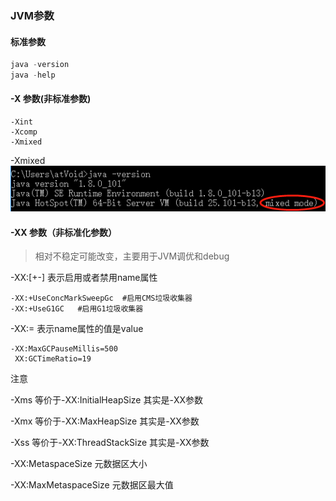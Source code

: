 ### JVM参数

#### 标准参数

```java
java -version
java -help 
```



#### -X 参数(非标准参数)

```
-Xint
-Xcomp
-Xmixed
```
-Xmixed
![1546690849491](assets/1546690849491.png)

#### -XX 参数（非标准化参数）

> 相对不稳定可能改变，主要用于JVM调优和debug

-XX:[+-]<name> 表示启用或者禁用name属性

```
-XX:+UseConcMarkSweepGc  #启用CMS垃圾收集器
-XX:+UseG1GC   #启用G1垃圾收集器
```

-XX:<key>=<value> 表示name属性的值是value

```
-XX:MaxGCPauseMillis=500
 XX:GCTimeRatio=19
```

注意

-Xms 等价于-XX:InitialHeapSize  其实是-XX参数

-Xmx 等价于-XX:MaxHeapSize  其实是-XX参数

-Xss   等价于-XX:ThreadStackSize  其实是-XX参数

-XX:MetaspaceSize 元数据区大小

-XX:MaxMetaspaceSize  元数据区最大值























